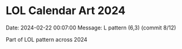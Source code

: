 # LOL Calendar Art 2024

Date: 2024-02-22 00:07:00
Message: L pattern (6,3) (commit 8/12)

Part of LOL pattern across 2024

